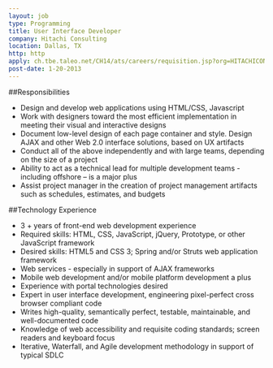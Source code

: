 ```yaml
---
layout: job
type: Programming
title: User Interface Developer
company: Hitachi Consulting
location: Dallas, TX
http: http
apply: ch.tbe.taleo.net/CH14/ats/careers/requisition.jsp?org=HITACHICONSULTING&cws=1&rid=3519
post-date: 1-20-2013
--- 
```


##Responsibilities 

* Design and develop web applications using HTML/CSS, Javascript
* Work with designers toward the most efficient implementation in meeting their visual and interactive designs
* Document low-level design of each page container and style. Design AJAX and other Web 2.0 interface solutions, based on UX artifacts
* Conduct all of the above independently and with large teams, depending on the size of a project
* Ability to act as a technical lead for multiple development teams - including offshore – is a major plus
* Assist project manager in the creation of project management artifacts such as schedules, estimates, and budgets 
 

##Technology Experience

* 3 + years of front-end web development experience 
* Required skills: HTML, CSS, JavaScript, jQuery, Prototype, or other JavaScript framework
* Desired skills: HTML5 and CSS 3; Spring and/or Struts web application framework 
* Web services - especially in support of AJAX frameworks
* Mobile web development and/or mobile platform development a plus 
* Experience with portal technologies desired
* Expert in user interface development, engineering pixel-perfect cross browser compliant code
* Writes high-quality, semantically perfect, testable, maintainable, and well-documented code
* Knowledge of web accessibility and requisite coding standards; screen readers and keyboard focus
* Iterative, Waterfall, and Agile development methodology in support of typical SDLC 